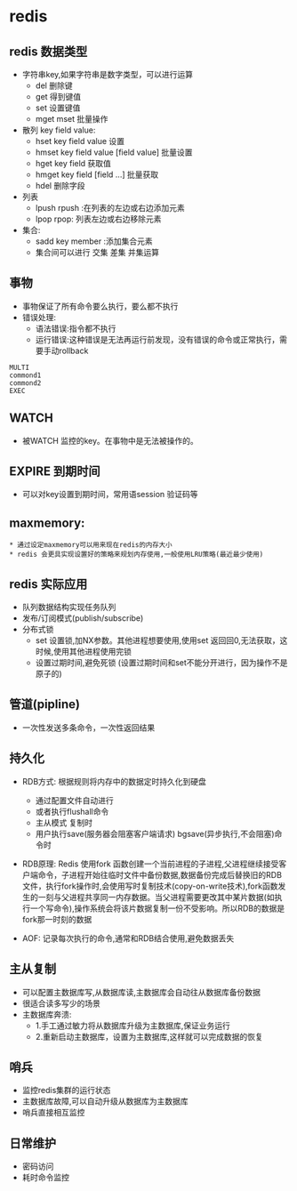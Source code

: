 # redis
## redis 数据类型
* 字符串key,如果字符串是数字类型，可以进行运算
    * del 删除键
    * get 得到键值
    * set 设置键值
    * mget mset 批量操作
* 散列 key field value:
    * hset key field value 设置
    * hmset key field value [field value] 批量设置
    * hget key field 获取值
    * hmget key field [field ...] 批量获取
    * hdel 删除字段
* 列表
    * lpush rpush :在列表的左边或右边添加元素
    * lpop rpop: 列表左边或右边移除元素
* 集合:
    * sadd key member :添加集合元素
    * 集合间可以进行 交集 差集 并集运算
## 事物
* 事物保证了所有命令要么执行，要么都不执行
* 错误处理:
    * 语法错误:指令都不执行
    * 运行错误:这种错误是无法再运行前发现，没有错误的命令或正常执行，需要手动rollback

```
MULTI
commond1
commond2
EXEC
```
## WATCH
* 被WATCH 监控的key。在事物中是无法被操作的。
## EXPIRE 到期时间
* 可以对key设置到期时间，常用语session 验证码等

## maxmemory:
    * 通过设定maxmemory可以用来现在redis的内存大小
    * redis 会更具实现设置好的策略来规划内存使用,一般使用LRU策略(最近最少使用)
## redis 实际应用
* 队列数据结构实现任务队列
* 发布/订阅模式(publish/subscribe)
* 分布式锁
    * set 设置锁,加NX参数。其他进程想要使用,使用set 返回回0,无法获取，这时候,使用其他进程使用完锁
    * 设置过期时间,避免死锁 (设置过期时间和set不能分开进行，因为操作不是原子的)

## 管道(pipline)
* 一次性发送多条命令，一次性返回结果

## 持久化
* RDB方式: 根据规则将内存中的数据定时持久化到硬盘
    * 通过配置文件自动进行
    * 或者执行flushall命令
    * 主从模式 复制时
    * 用户执行save(服务器会阻塞客户端请求) bgsave(异步执行,不会阻塞)命令时
* RDB原理: Redis 使用fork 函数创建一个当前进程的子进程,父进程继续接受客户端命令，子进程开始往临时文件中备份数据,数据备份完成后替换旧的RDB文件，执行fork操作时,会使用写时复制技术(copy-on-write技术),fork函数发生的一刻与父进程共享同一内存数据。当父进程需要更改其中某片数据(如执行一个写命令),操作系统会将该片数据复制一份不受影响。所以RDB的数据是fork那一时刻的数据


* AOF: 记录每次执行的命令,通常和RDB结合使用,避免数据丢失
## 主从复制
* 可以配置主数据库写,从数据库读,主数据库会自动往从数据库备份数据
* 很适合读多写少的场景
* 主数据库奔溃:
    * 1.手工通过敏力将从数据库升级为主数据库,保证业务运行
    * 2.重新启动主数据库，设置为主数据库,这样就可以完成数据的恢复
## 哨兵
* 监控redis集群的运行状态
* 主数据库故障,可以自动升级从数据库为主数据库
* 哨兵直接相互监控

## 日常维护
* 密码访问
* 耗时命令监控

